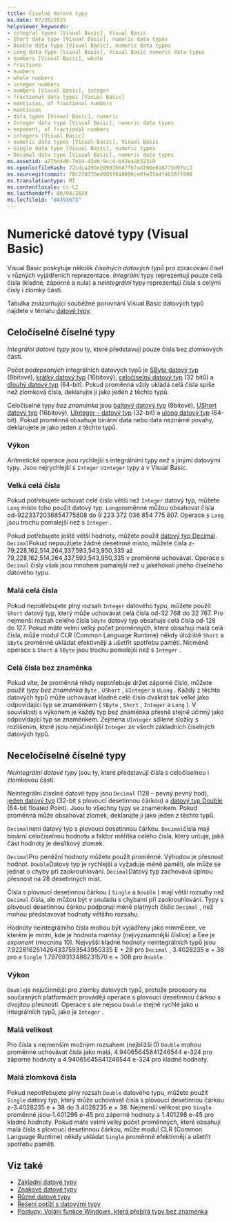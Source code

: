 ```yaml
---
title: Číselné datové typy
ms.date: 07/20/2015
helpviewer_keywords:
- integral types [Visual Basic], Visual Basic
- Short data type [Visual Basic], numeric data types
- Double data type [Visual Basic], numeric data types
- Long data type [Visual Basic], Visual Basic numeric data types
- numbers [Visual Basic], whole
- fractions
- numbers
- whole numbers
- integer numbers
- numbers [Visual Basic], integer
- fractional data types [Visual Basic]
- mantissas, of fractional numbers
- mantissas
- data types [Visual Basic], numeric
- Integer data type [Visual Basic], numeric data types
- exponent, of fractional numbers
- integers [Visual Basic]
- numeric data types [Visual Basic], Visual Basic
- Single data type [Visual Basic], numeric types
- Decimal data type [Visual Basic], numeric data types
ms.assetid: a27bd4d0-7e14-43eb-9cc4-b42eaab323c9
ms.openlocfilehash: 72cdca295e209935687f67ad290e816775d9fe13
ms.sourcegitcommit: f8c270376ed905f6a8896ce0fe25b4f4b38ff498
ms.translationtype: MT
ms.contentlocale: cs-CZ
ms.lasthandoff: 06/04/2020
ms.locfileid: "84393673"
---
```

# <a name="numeric-data-types-visual-basic"></a>Numerické datové typy (Visual Basic)
Visual Basic poskytuje několik *číselných datových typů* pro zpracování čísel v různých vyjádřeních reprezentace. *Integrální* typy reprezentují pouze celá čísla (kladné, záporné a nula) a *neintegrální* typy reprezentují čísla s celými čísly i zlomky částí.  
  
 Tabulka znázorňující souběžné porovnání Visual Basic datových typů najdete v tématu [datové typy](../../../language-reference/data-types/index.md).  
  
## <a name="integral-numeric-types"></a>Celočíselné číselné typy  
 *Integrální datové typy* jsou ty, které představují pouze čísla bez zlomkových částí.  
  
 Počet *podepsaných* integrálních datových typů je [SByte datový typ](../../../language-reference/data-types/sbyte-data-type.md) (8bitové), [krátký datový typ](../../../language-reference/data-types/short-data-type.md) (16bitový), [celočíselný datový typ](../../../language-reference/data-types/integer-data-type.md) (32 bitů) a [dlouhý datový typ](../../../language-reference/data-types/long-data-type.md) (64-bit). Pokud proměnná vždy ukládá celá čísla spíše než zlomková čísla, deklarujte ji jako jeden z těchto typů.  
  
 Celočíselné typy *bez znaménka* jsou [bajtový datový typ](../../../language-reference/data-types/byte-data-type.md) (8bitové), [UShort datový typ](../../../language-reference/data-types/ushort-data-type.md) (16bitový), [UInteger – datový typ](../../../language-reference/data-types/uinteger-data-type.md) (32-bit) a [ulong datový typ](../../../language-reference/data-types/ulong-data-type.md) (64-bit). Pokud proměnná obsahuje binární data nebo data neznámé povahy, deklarujete je jako jeden z těchto typů.  
  
### <a name="performance"></a>Výkon  
 Aritmetické operace jsou rychlejší s integrálními typy než s jinými datovými typy. Jsou nejrychlejší s `Integer` `UInteger` typy a v Visual Basic.  
  
### <a name="large-integers"></a>Velká celá čísla  
 Pokud potřebujete uchovat celé číslo větší než `Integer` datový typ, můžete `Long` místo toho použít datový typ. `Long`proměnné můžou obsahovat čísla od-9223372036854775808 do 9 223 372 036 854 775 807. Operace s `Long` jsou trochu pomalejší než s `Integer` .  
  
 Pokud potřebujete ještě větší hodnoty, můžete použít [datový typ Decimal](../../../language-reference/data-types/decimal-data-type.md). `Decimal`Pokud nepoužijete žádné desetinné místo, můžete čísla z-79,228,162,514,264,337,593,543,950,335 až 79,228,162,514,264,337,593,543,950,335 v proměnné uchovávat. Operace s `Decimal` čísly však jsou mnohem pomalejší než u jakéhokoli jiného číselného datového typu.  
  
### <a name="small-integers"></a>Malá celá čísla  
 Pokud nepotřebujete plný rozsah `Integer` datového typu, můžete použít `Short` datový typ, který může uchovávat celá čísla od-32 768 do 32 767. Pro nejmenší rozsah celého čísla `SByte` datový typ obsahuje celá čísla od-128 do 127. Pokud máte velmi velký počet proměnných, které obsahují malá celá čísla, může modul CLR (Common Language Runtime) někdy úložiště `Short` a `SByte` proměnné ukládat efektivněji a ušetřit spotřebu paměti. Nicméně operace s `Short` a `SByte` jsou trochu pomalejší než s `Integer` .  
  
### <a name="unsigned-integers"></a>Celá čísla bez znaménka  
 Pokud víte, že proměnná nikdy nepotřebuje držet záporné číslo, můžete použít *typy bez znaménka* `Byte` , `UShort` , `UInteger` a `ULong` . Každý z těchto datových typů může uchovávat kladné celé číslo dvakrát tak velké jako odpovídající typ se znaménkem ( `SByte` , `Short` , `Integer` a `Long` ). V souvislosti s výkonem je každý typ bez znaménka přesně stejně účinný jako odpovídající typ se znaménkem. Zejména `UInteger` sdílené složky s rozlišením, které jsou nejúčinnější `Integer` ze všech základních číselných datových typů.  
  
## <a name="nonintegral-numeric-types"></a>Neceločíselné číselné typy  
 *Neintegrální datové typy* jsou ty, které představují čísla s celočíselnou i zlomkovou částí.  
  
 Neintegrální číselné datové typy jsou `Decimal` (128 – pevný pevný bod), [jeden datový typ](../../../language-reference/data-types/single-data-type.md) (32-bit s plovoucí desetinnou čárkou) a [datový typ Double](../../../language-reference/data-types/double-data-type.md) (64-bit floated Point). Jsou to všechny typy se znaménkem. Pokud proměnná může obsahovat zlomek, deklarujte ji jako jeden z těchto typů.  
  
 `Decimal`není datový typ s plovoucí desetinnou čárkou. `Decimal`čísla mají binární celočíselnou hodnotu a faktor měřítka celého čísla, který určuje, jaká část hodnoty je desítkový zlomek.  
  
 `Decimal`Pro peněžní hodnoty můžete použít proměnné. Výhodou je přesnost hodnot. `Double`Datový typ je rychlejší a vyžaduje méně paměti, ale může se jednat o chyby při zaokrouhlování. `Decimal`Datový typ zachovává úplnou přesnost na 28 desetinných míst.  
  
 Čísla s plovoucí desetinnou čárkou ( `Single` a `Double` ) mají větší rozsahy než `Decimal` čísla, ale můžou být v souladu s chybami při zaokrouhlování. Typy s plovoucí desetinnou čárkou podporují méně platných číslic `Decimal` , než mohou představovat hodnoty většího rozsahu.  
  
 Hodnoty neintegrálního čísla mohou být vyjádřeny jako mmmEeee, ve kterém je mmm, kde je hodnota *mantisy* (nejvýznamnější číslice) a Eee je *exponent* (mocnina 10). Nejvyšší kladné hodnoty neintegrálních typů jsou 7.9228162514264337593543950335 E + 28 pro `Decimal` , 3.4028235 e + 38 pro a `Single` 1.79769313486231570 e + 308 pro `Double` .  
  
### <a name="performance"></a>Výkon  
 `Double`je nejúčinnější pro zlomky datových typů, protože procesory na současných platformách provádějí operace s plovoucí desetinnou čárkou s dvojitou přesností. Operace s ale nejsou `Double` stejně rychlé jako u integrálních typů, jako je `Integer` .  
  
### <a name="small-magnitudes"></a>Malá velikost  
 Pro čísla s nejmenším možným rozsahem (nejbližší 0) `Double` mohou proměnné uchovávat čísla jako malá, 4.94065645841246544 e-324 pro záporné hodnoty a 4.94065645841246544 e-324 pro kladné hodnoty.  
  
### <a name="small-fractional-numbers"></a>Malá zlomková čísla  
 Pokud nepotřebujete plný rozsah `Double` datového typu, můžete použít `Single` datový typ, který může uchovávat čísla s plovoucí desetinnou čárkou z-3.4028235 e + 38 do 3.4028235 e + 38. Nejmenší velikost pro `Single` proměnné jsou-1.401298 e-45 pro záporné hodnoty a 1.401298 e-45 pro kladné hodnoty. Pokud máte velmi velký počet proměnných, které obsahují malá čísla s plovoucí desetinnou čárkou, může modul CLR (Common Language Runtime) někdy ukládat `Single` proměnné efektivněji a ušetřit spotřebu paměti.  
  
## <a name="see-also"></a>Viz také

- [Základní datové typy](elementary-data-types.md)
- [Znakové datové typy](character-data-types.md)
- [Různé datové typy](miscellaneous-data-types.md)
- [Řešení potíží s datovými typy](troubleshooting-data-types.md)
- [Postupy: Volání funkce Windows, která přebírá typy bez znaménka](../../com-interop/how-to-call-a-windows-function-that-takes-unsigned-types.md)
